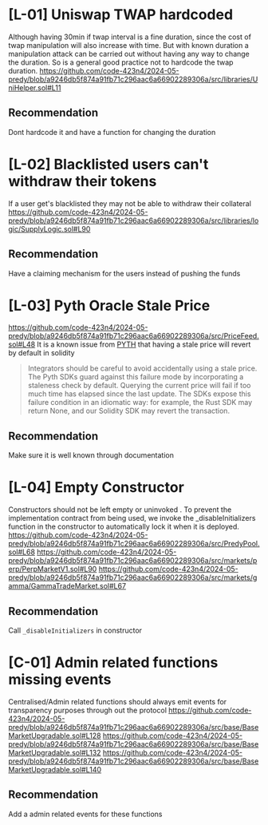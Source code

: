 # [L-01] Uniswap TWAP hardcoded
Although having 30min if twap interval is a fine duration, since the cost of twap manipulation will also increase with time. But with known duration a manipulation attack can be carried out without having any way to change the duration. So is a general good practice not to hardcode the twap duration.
https://github.com/code-423n4/2024-05-predy/blob/a9246db5f874a91fb71c296aac6a66902289306a/src/libraries/UniHelper.sol#L11
## Recommendation
Dont hardcode it and have a function for changing the duration

# [L-02] Blacklisted users can't withdraw their tokens
If a user get's blacklisted they may not be able to withdraw their collateral
https://github.com/code-423n4/2024-05-predy/blob/a9246db5f874a91fb71c296aac6a66902289306a/src/libraries/logic/SupplyLogic.sol#L90
## Recommendation
Have a claiming mechanism for the users instead of pushing the funds

# [L-03] Pyth Oracle Stale Price
https://github.com/code-423n4/2024-05-predy/blob/a9246db5f874a91fb71c296aac6a66902289306a/src/PriceFeed.sol#L48
It is a known issue from [PYTH](https://docs.pyth.network/price-feeds/best-practices#price-availability) that having a stale price will revert by default in solidity
> Integrators should be careful to avoid accidentally using a stale price. The Pyth SDKs guard against this failure mode by incorporating a staleness check by default. Querying the current price will fail if too much time has elapsed since the last update. The SDKs expose this failure condition in an idiomatic way: for example, the Rust SDK may return None, and our Solidity SDK may revert the transaction.
## Recommendation
Make sure it is well known through documentation

# [L-04] Empty Constructor
Constructors should not be left empty or uninvoked .
To prevent the implementation contract from being used, we invoke the _disableInitializers
 function in the constructor to automatically lock it when it is deployed.
https://github.com/code-423n4/2024-05-predy/blob/a9246db5f874a91fb71c296aac6a66902289306a/src/PredyPool.sol#L68
https://github.com/code-423n4/2024-05-predy/blob/a9246db5f874a91fb71c296aac6a66902289306a/src/markets/perp/PerpMarketV1.sol#L90
https://github.com/code-423n4/2024-05-predy/blob/a9246db5f874a91fb71c296aac6a66902289306a/src/markets/gamma/GammaTradeMarket.sol#L67
## Recommendation
Call `_disableInitializers` in constructor

# [C-01] Admin related functions missing events
Centralised/Admin related functions should always emit events for transparency purposes through out the protocol
https://github.com/code-423n4/2024-05-predy/blob/a9246db5f874a91fb71c296aac6a66902289306a/src/base/BaseMarketUpgradable.sol#L128
https://github.com/code-423n4/2024-05-predy/blob/a9246db5f874a91fb71c296aac6a66902289306a/src/base/BaseMarketUpgradable.sol#L132
https://github.com/code-423n4/2024-05-predy/blob/a9246db5f874a91fb71c296aac6a66902289306a/src/base/BaseMarketUpgradable.sol#L140
## Recommendation
Add a admin related events for these functions